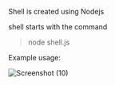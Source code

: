 Shell is created using Nodejs

shell starts with the command 

> node shell.js

 
 Example usage:
 
 ![Screenshot (10)](https://user-images.githubusercontent.com/119615629/205231630-e02e1e52-e4ec-444c-9872-1262212328df.png)

 

